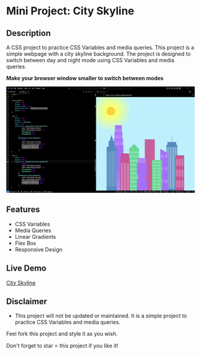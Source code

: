 # Mini Project: City Skyline

## Description

A CSS project to practice CSS Variables and media queries. This project is a simple webpage with a city skyline background. The project is designed to switch between day and night mode using CSS Variables and media queries.

**Make your browser window smaller to switch between modes**

![City Skyline](Assets/cityskyline.gif)

## Features

-   CSS Variables
-   Media Queries
-   Linear Gradients
-   Flex Box
-   Responsive Design

## Live Demo

[City Skyline](https://eddking-qs.github.io/CSS-Mini_Projects-City_Skyline/)

## Disclaimer

-   This project will not be updated or maintained. It is a simple project to practice CSS Variables and media queries.

Feel fork this project and style it as you wish.

Don't forget to star ⭐ this project if you like it!
